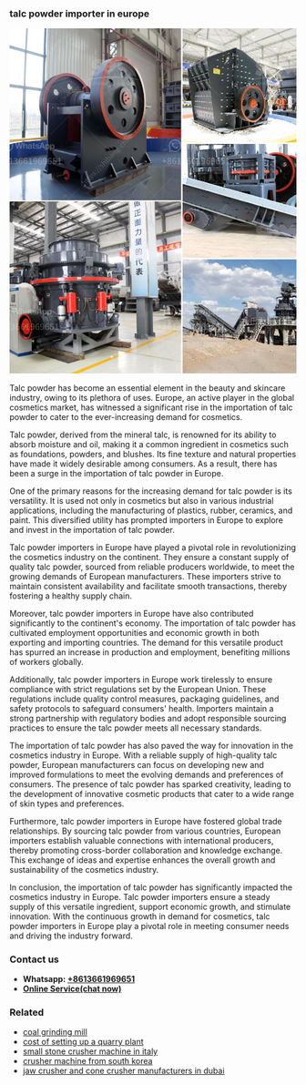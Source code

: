 <h3>talc powder importer in europe</h3><img src='1706754298.jpg' alt=''><p>Talc powder has become an essential element in the beauty and skincare industry, owing to its plethora of uses. Europe, an active player in the global cosmetics market, has witnessed a significant rise in the importation of talc powder to cater to the ever-increasing demand for cosmetics.</p><p>Talc powder, derived from the mineral talc, is renowned for its ability to absorb moisture and oil, making it a common ingredient in cosmetics such as foundations, powders, and blushes. Its fine texture and natural properties have made it widely desirable among consumers. As a result, there has been a surge in the importation of talc powder in Europe.</p><p>One of the primary reasons for the increasing demand for talc powder is its versatility. It is used not only in cosmetics but also in various industrial applications, including the manufacturing of plastics, rubber, ceramics, and paint. This diversified utility has prompted importers in Europe to explore and invest in the importation of talc powder.</p><p>Talc powder importers in Europe have played a pivotal role in revolutionizing the cosmetics industry on the continent. They ensure a constant supply of quality talc powder, sourced from reliable producers worldwide, to meet the growing demands of European manufacturers. These importers strive to maintain consistent availability and facilitate smooth transactions, thereby fostering a healthy supply chain.</p><p>Moreover, talc powder importers in Europe have also contributed significantly to the continent's economy. The importation of talc powder has cultivated employment opportunities and economic growth in both exporting and importing countries. The demand for this versatile product has spurred an increase in production and employment, benefiting millions of workers globally.</p><p>Additionally, talc powder importers in Europe work tirelessly to ensure compliance with strict regulations set by the European Union. These regulations include quality control measures, packaging guidelines, and safety protocols to safeguard consumers' health. Importers maintain a strong partnership with regulatory bodies and adopt responsible sourcing practices to ensure the talc powder meets all necessary standards.</p><p>The importation of talc powder has also paved the way for innovation in the cosmetics industry in Europe. With a reliable supply of high-quality talc powder, European manufacturers can focus on developing new and improved formulations to meet the evolving demands and preferences of consumers. The presence of talc powder has sparked creativity, leading to the development of innovative cosmetic products that cater to a wide range of skin types and preferences.</p><p>Furthermore, talc powder importers in Europe have fostered global trade relationships. By sourcing talc powder from various countries, European importers establish valuable connections with international producers, thereby promoting cross-border collaboration and knowledge exchange. This exchange of ideas and expertise enhances the overall growth and sustainability of the cosmetics industry.</p><p>In conclusion, the importation of talc powder has significantly impacted the cosmetics industry in Europe. Talc powder importers ensure a steady supply of this versatile ingredient, support economic growth, and stimulate innovation. With the continuous growth in demand for cosmetics, talc powder importers in Europe play a pivotal role in meeting consumer needs and driving the industry forward.</p><h3>Contact us</h3><ul><li><strong>Whatsapp:&nbsp;<a href="https://wa.me/8613661969651">+8613661969651</a></strong></li><li><a href="https://swt.shibang-china.com/?git&amp;zhl&amp;talc powder importer in europe"><strong>Online Service(chat now)</strong></a></li></ul><h3>Related</h3><ul><li><a href='coal grinding mill.md'>coal grinding mill</a></li><li><a href='cost of setting up a quarry plant.md'>cost of setting up a quarry plant</a></li><li><a href='small stone crusher machine in italy.md'>small stone crusher machine in italy</a></li><li><a href='crusher machine from south korea.md'>crusher machine from south korea</a></li><li><a href='jaw crusher and cone crusher manufacturers in dubai.md'>jaw crusher and cone crusher manufacturers in dubai</a></li></ul>